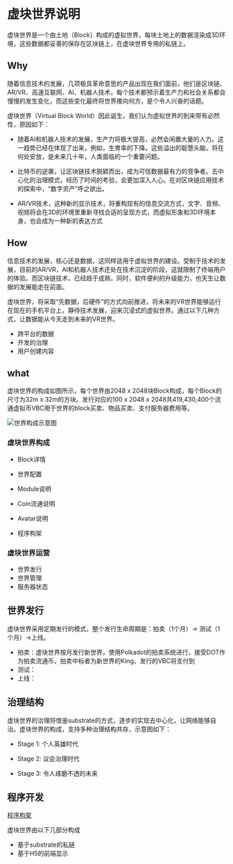# 虚块世界说明

虚块世界是一个由土地（Block）构成的虚拟世界，每块土地上的数据渲染成3D环境，这些数据都妥善的保存在区块链上，在虚块世界专用的私链上。



## Why

随着信息技术的发展，几项极具革命意思的产品出现在我们面前，他们是区块链、AR/VR、高速互联网、AI、机器人技术，每个技术都预示着生产力和社会关系都会慢慢的发生变化，而这些变化最终将世界推向何方，是个令人兴奋的话题。

虚块世界（Virtual Block World）因此诞生，我们认为虚拟世界的到来带有必然性，原因如下：

* 随着AI和机器人技术的发展，生产力将极大提高，必然会闲置大量的人力。这一趋势已经在体现了出来，例如，生育率的下降。这些溢出的聪慧头脑，将在何处安放，是未来几十年，人类面临的一个重要问题。

* 比特币的逆袭，让区块链技术脱颖而出，成为可信数据最有力的竞争者。去中心化的治理模式，经历了时间的考验，会更加深入人心。在对区块链应用技术的探索中，“数字资产”呼之欲出。

* AR/VR技术，这种新的显示技术，将重构现有的信息交流方式，文字、音频、视频将会在3D的环境里重新寻找合适的呈现方式，而虚拟形象和3D环境本身，也会成为一种新的表达方式

  

## How

信息技术的发展，核心还是数据，这同样适用于虚拟世界的建设。受制于技术的发展，目前的AR/VR，AI和机器人技术还处在技术沉淀的阶段，这就限制了终端用户的体验。而区块链技术，已经趋于成熟，同时，软件便利的升级能力，也天生让数据的发展能走在前面。

虚块世界，将采取“先数据，后硬件”的方式向前推进，将未来的VR世界能够运行在现在的手机平台上，静待技术发展，迎来沉浸式的虚拟世界。通过以下几种方式，让数据能从今天走到未来的VR世界。

* 跨平台的数据
* 开发的治理
* 用户创建内容



## what

虚块世界的构成如图所示，每个世界由2048 x 2048块Block构成，每个Block的尺寸为32m x 32m的方块。发行对应的100 x 2048 x 2048共419,430,400个流通虚拟币VBC用于世界的block买卖、物品买卖、支付服务器费用等。

![世界构成示意图](static/summary.png)

### 虚块世界构成

* Block详情

* 世界配置

* Module说明

* Coin流通说明

* Avatar说明

* 程序构架

  

### 虚块世界运营

* 世界发行
* 世界管理
* 服务器状态



## 世界发行

虚块世界采用定期发行的模式，整个发行生命周期是：拍卖（1个月）-> 测试（1个月）->上线。

* 拍卖：虚块世界按月发行新世界，使用Polkadot的拍卖系统进行，接受DOT作为拍卖流通币，拍卖中标者为新世界的King。发行的VBC将支付到
* 测试：
* 上线：

## 治理结构

虚块世界的治理将借鉴substrate的方式，逐步的实现去中心化，让网络能够自治。虚块世界的构成，支持多种治理结构共存，示意图如下：

* Stage 1: 个人英雄时代

* Stage 2: 议会治理时代

* Stage 3: 令人琢磨不透的未来

  

## 程序开发

[程序构架](bluemap/cn/struct.md)

虚块世界由以下几部分构成

* 基于substrate的私链
* 基于H5的前端显示